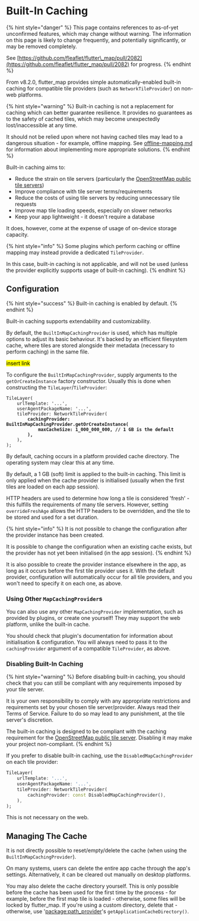 # Built-In Caching

{% hint style="danger" %}
This page contains references to as-of-yet unconfirmed features, which may change without warning. The information on this page is likely to change frequently, and potentially significantly, or may be removed completely.

See [https://github.com/fleaflet/flutter\_map/pull/2082](https://github.com/fleaflet/flutter_map/pull/2082) for progress.
{% endhint %}

From v8.2.0, flutter\_map provides simple automatically-enabled built-in caching for compatible tile providers (such as `NetworkTileProvider`) on non-web platforms.

{% hint style="warning" %}
Built-in caching is not a replacement for caching which can better guarantee resilience. It provides no guarantees as to the safety of cached tiles, which may become unexpectedly lost/inaccessible at any time.

It should not be relied upon where not having cached tiles may lead to a dangerous situation - for example, offline mapping. See [offline-mapping.md](../../tile-servers/offline-mapping.md "mention") for information about implementing more appropriate solutions.
{% endhint %}

Built-in caching aims to:

* Reduce the strain on tile servers (particularly the [OpenStreetMap public tile servers](../../tile-servers/using-openstreetmap-direct.md))
* Improve compliance with tile server terms/requirements
* Reduce the costs of using tile servers by reducing unnecessary tile requests
* Improve map tile loading speeds, especially on slower networks
* Keep your app lightweight - it doesn't require a database

It does, however, come at the expense of usage of on-device storage capacity.

{% hint style="info" %}
Some plugins which perform caching or offline mapping may instead provide a dedicated `TileProvider`.

In this case, built-in caching is not applicable, and will not be used (unless the provider explicitly supports usage of built-in caching).&#x20;
{% endhint %}

## Configuration

{% hint style="success" %}
Built-in caching is enabled by default.
{% endhint %}

Built-in caching supports extendability and customizability.

By default, the `BuiltInMapCachingProvider` is used, which has multiple options to adjust its basic behaviour. It's backed by an efficient filesystem cache, where tiles are stored alongside their metadata (necessary to perform caching) in the same file.

<mark style="background-color:yellow;">insert link</mark>

To configure the `BuiltInMapCachingProvider`,  supply arguments to the `getOrCreateInstance` factory constructor. Usually this is done when constructing the `TileLayer`/`TileProvider`:

<pre class="language-dart"><code class="lang-dart">TileLayer(
    urlTemplate: '...',
    userAgentPackageName: '...',
    tileProvider: NetworkTileProvider(
<strong>        cachingProvider: BuiltInMapCachingProvider.getOrCreateInstance(
</strong><strong>            maxCacheSize: 1_000_000_000, // 1 GB is the default
</strong><strong>        ),
</strong>    ),
);
</code></pre>

By default, caching occurs in a platform provided cache directory. The operating system may clear this at any time.

By default, a 1 GB (soft) limit is applied to the built-in caching. This limit is only applied when the cache provider is initialised (usually when the first tiles are loaded on each app session).

HTTP headers are used to determine how long a tile is considered 'fresh' - this fulfills the requirements of many tile servers. However, setting `overrideFreshAge` allows the HTTP headers to be overridden, and the tile to be stored and used for a set duration.

{% hint style="info" %}
It is not possible to change the configuration after the provider instance has been created.

It is possible to change the configuration when an existing cache exists, but the provider has not yet been initialised (in the app session).
{% endhint %}

It is also possible to create the provider instance elsewhere in the app, as long as it occurs before the first tile provider uses it. With the default provider, configuration will automatically occur for all tile providers, and you won't need to specify it on each one, as above.

### Using Other `MapCachingProvider`s

You can also use any other `MapCachingProvider` implementation, such as provided by plugins, or create one yourself! They may support the web platform, unlike the built-in cache.

You should check that plugin's documentation for information about initialisation & configuration. You will always need to pass it to the `cachingProvider` argument of a compatible `TileProvider`, as above.

### Disabling Built-In Caching

{% hint style="warning" %}
Before disabling built-in caching, you should check that you can still be compliant with any requirements imposed by your tile server.

It is your own responsibility to comply with any appropriate restrictions and requirements set by your chosen tile server/provider. Always read their Terms of Service. Failure to do so may lead to any punishment, at the tile server's discretion.

The built-in caching is designed to be compliant with the caching requirement for the [OpenStreetMap public tile server](../../tile-servers/using-openstreetmap-direct.md). Disabling it may make your project non-compliant.
{% endhint %}

If you prefer to disable built-in caching, use the `DisabledMapCachingProvider` on each tile provider:&#x20;

```dart
TileLayer(
    urlTemplate: '...',
    userAgentPackageName: '...',
    tileProvider: NetworkTileProvider(
        cachingProvider: const DisabledMapCachingProvider(),
    ),
);
```

This is not necessary on the web.

## Managing The Cache

It is not directly possible to reset/empty/delete the cache (when using the `BuiltInMapCachingProvider`).

On many systems, users can delete the entire app cache through the app's settings. Alternatively, it can be cleared out manually on desktop platforms.

You may also delete the cache directory yourself. This is only possible before the cache has been used for the first time by the process - for example, before the first map tile is loaded - otherwise, some files will be locked by flutter\_map. If you're using a custom directory, delete that - otherwise, use '[package:path\_provider](https://pub.dev/packages/path_provider)'s `getApplicationCacheDirectory()`.
